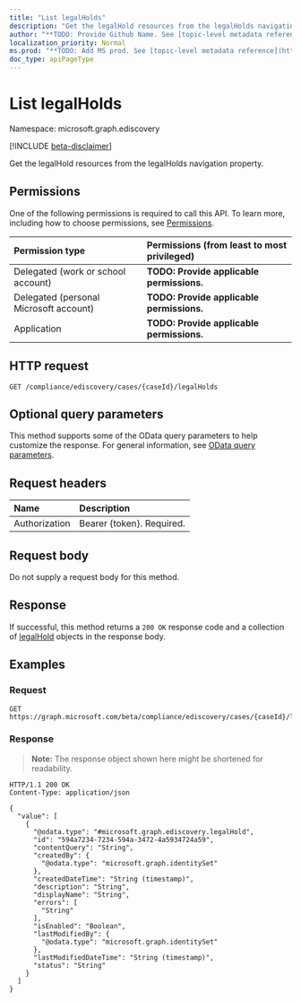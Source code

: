 ```yaml
---
title: "List legalHolds"
description: "Get the legalHold resources from the legalHolds navigation property."
author: "**TODO: Provide Github Name. See [topic-level metadata reference](https://msgo.azurewebsites.net/add/document/guidelines/metadata.html#topic-level-metadata)**"
localization_priority: Normal
ms.prod: "**TODO: Add MS prod. See [topic-level metadata reference](https://msgo.azurewebsites.net/add/document/guidelines/metadata.html#topic-level-metadata)**"
doc_type: apiPageType
---
```


# List legalHolds
Namespace: microsoft.graph.ediscovery

[!INCLUDE [beta-disclaimer](../../includes/beta-disclaimer.md)]

Get the legalHold resources from the legalHolds navigation property.

## Permissions
One of the following permissions is required to call this API. To learn more, including how to choose permissions, see [Permissions](/graph/permissions-reference).

|Permission type|Permissions (from least to most privileged)|
|:---|:---|
|Delegated (work or school account)|**TODO: Provide applicable permissions.**|
|Delegated (personal Microsoft account)|**TODO: Provide applicable permissions.**|
|Application|**TODO: Provide applicable permissions.**|

## HTTP request

<!-- {
  "blockType": "ignored"
}
-->
``` http
GET /compliance/ediscovery/cases/{caseId}/legalHolds
```

## Optional query parameters
This method supports some of the OData query parameters to help customize the response. For general information, see [OData query parameters](/graph/query-parameters).

## Request headers
|Name|Description|
|:---|:---|
|Authorization|Bearer {token}. Required.|

## Request body
Do not supply a request body for this method.

## Response

If successful, this method returns a `200 OK` response code and a collection of [legalHold](../resources/legalhold.md) objects in the response body.

## Examples

### Request
<!-- {
  "blockType": "request",
  "name": "list_legalhold"
}
-->
``` http
GET https://graph.microsoft.com/beta/compliance/ediscovery/cases/{caseId}/legalHolds
```


### Response
>**Note:** The response object shown here might be shortened for readability.
<!-- {
  "blockType": "response",
  "truncated": true,
  "@odata.type": "Collection(microsoft.graph.ediscovery.legalHold)"
}
-->
``` http
HTTP/1.1 200 OK
Content-Type: application/json

{
  "value": [
    {
      "@odata.type": "#microsoft.graph.ediscovery.legalHold",
      "id": "594a7234-7234-594a-3472-4a5934724a59",
      "contentQuery": "String",
      "createdBy": {
        "@odata.type": "microsoft.graph.identitySet"
      },
      "createdDateTime": "String (timestamp)",
      "description": "String",
      "displayName": "String",
      "errors": [
        "String"
      ],
      "isEnabled": "Boolean",
      "lastModifiedBy": {
        "@odata.type": "microsoft.graph.identitySet"
      },
      "lastModifiedDateTime": "String (timestamp)",
      "status": "String"
    }
  ]
}
```

